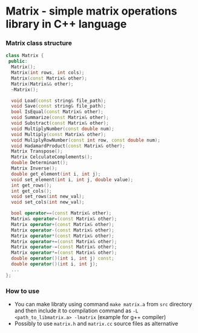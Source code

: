 # Matrix - simple matrix operations library in C++ language

### Matrix class structure

```c++
class Matrix {
 public:
  Matrix();
  Matrix(int rows, int cols);
  Matrix(const Matrix& other);
  Matrix(Matrix&& other);
  ~Matrix();

  void Load(const string& file_path);
  void Save(const string& file_path);
  bool IsEqual(const Matrix& other);
  void Summarize(const Matrix& other);
  void Substract(const Matrix& other);
  void MultiplyNumber(const double num);
  void Multiply(const Matrix& other);
  void MuliplyRowNumber(const int row, const double num);
  void HadamardProduct(const Matrix& other);
  Matrix Transpose();
  Matrix CelculateComplements();
  double Determinant();
  Matrix Inverse();
  double get_element(int i, int j);
  void set_element(int i, int j, double value);
  int get_rows();
  int get_cols();
  void set_rows(int new_val);
  void set_cols(int new_val);

  bool operator==(const Matrix& other);
  Matrix& operator=(const Matrix& other);
  Matrix operator+(const Matrix& other);
  Matrix operator-(const Matrix& other);
  Matrix operator*(const Matrix& other);
  Matrix operator+=(const Matrix& other);
  Matrix operator-=(const Matrix& other);
  Matrix operator*=(const Matrix& other);
  double operator()(int i, int j) const;
  double operator()(int i, int j);
  ...
};
```

### How to use
- You can make libraty using command `make matrix.a` from `src` directory and then include it to compilation command as `-L <path_to_libmatrix.a> -lmatrix` (example for g++ compiler)
- Possibly to use `matrix.h` and `matrix.cc` source files as alternative
